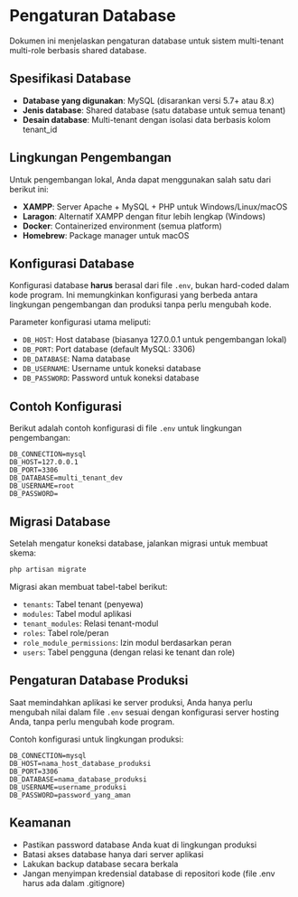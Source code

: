 # Pengaturan Database

Dokumen ini menjelaskan pengaturan database untuk sistem multi-tenant multi-role berbasis shared database.

## Spesifikasi Database

- **Database yang digunakan**: MySQL (disarankan versi 5.7+ atau 8.x)
- **Jenis database**: Shared database (satu database untuk semua tenant)
- **Desain database**: Multi-tenant dengan isolasi data berbasis kolom tenant_id

## Lingkungan Pengembangan

Untuk pengembangan lokal, Anda dapat menggunakan salah satu dari berikut ini:

- **XAMPP**: Server Apache + MySQL + PHP untuk Windows/Linux/macOS
- **Laragon**: Alternatif XAMPP dengan fitur lebih lengkap (Windows)
- **Docker**: Containerized environment (semua platform)
- **Homebrew**: Package manager untuk macOS

## Konfigurasi Database

Konfigurasi database **harus** berasal dari file `.env`, bukan hard-coded dalam kode program. Ini memungkinkan konfigurasi yang berbeda antara lingkungan pengembangan dan produksi tanpa perlu mengubah kode.

Parameter konfigurasi utama meliputi:

- `DB_HOST`: Host database (biasanya 127.0.0.1 untuk pengembangan lokal)
- `DB_PORT`: Port database (default MySQL: 3306)
- `DB_DATABASE`: Nama database
- `DB_USERNAME`: Username untuk koneksi database
- `DB_PASSWORD`: Password untuk koneksi database

## Contoh Konfigurasi

Berikut adalah contoh konfigurasi di file `.env` untuk lingkungan pengembangan:

```env
DB_CONNECTION=mysql
DB_HOST=127.0.0.1
DB_PORT=3306
DB_DATABASE=multi_tenant_dev
DB_USERNAME=root
DB_PASSWORD=
```

## Migrasi Database

Setelah mengatur koneksi database, jalankan migrasi untuk membuat skema:

```bash
php artisan migrate
```

Migrasi akan membuat tabel-tabel berikut:
- `tenants`: Tabel tenant (penyewa)
- `modules`: Tabel modul aplikasi
- `tenant_modules`: Relasi tenant-modul
- `roles`: Tabel role/peran
- `role_module_permissions`: Izin modul berdasarkan peran
- `users`: Tabel pengguna (dengan relasi ke tenant dan role)

## Pengaturan Database Produksi

Saat memindahkan aplikasi ke server produksi, Anda hanya perlu mengubah nilai dalam file `.env` sesuai dengan konfigurasi server hosting Anda, tanpa perlu mengubah kode program.

Contoh konfigurasi untuk lingkungan produksi:

```env
DB_CONNECTION=mysql
DB_HOST=nama_host_database_produksi
DB_PORT=3306
DB_DATABASE=nama_database_produksi
DB_USERNAME=username_produksi
DB_PASSWORD=password_yang_aman
```

## Keamanan

- Pastikan password database Anda kuat di lingkungan produksi
- Batasi akses database hanya dari server aplikasi
- Lakukan backup database secara berkala
- Jangan menyimpan kredensial database di repositori kode (file .env harus ada dalam .gitignore) 